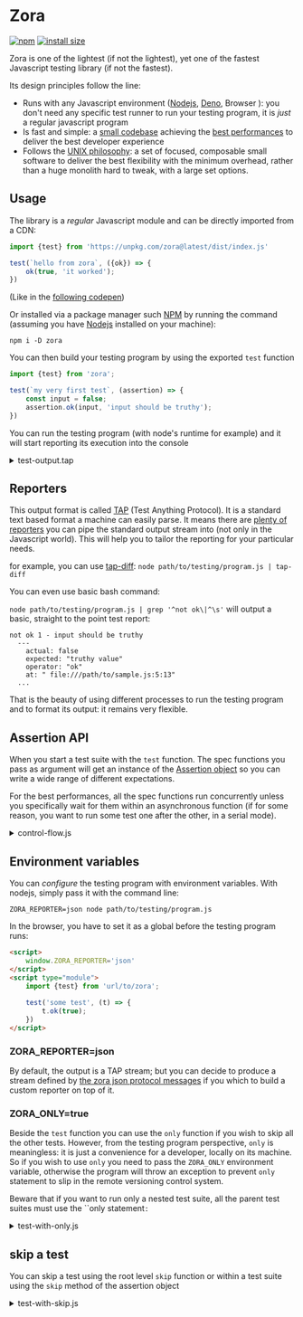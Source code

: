 # Zora

[![npm](https://badgen.net/npm/v/zora)](https://www.npmjs.com/package/zora)
[![install size](https://badgen.net/packagephobia/install/zora)](https://packagephobia.now.sh/result?p=zora)

Zora is one of the lightest (if not the lightest), yet one of the fastest Javascript testing library (if not the fastest). 

Its design principles follow the line:

* Runs with any Javascript environment ([Nodejs](https://nodejs.org/en/), [Deno](https://deno.land/), Browser ): you don't need any specific test runner to run your testing program, it is _just_ a regular javascript program
* Is fast and simple: a [small codebase](https://packagephobia.com/result?p=zora) achieving the [best performances](../perfs) to deliver the best developer experience
* Follows the [UNIX philosophy](https://en.wikipedia.org/wiki/Unix_philosophy): a set of focused, composable small software to deliver the best flexibility with the minimum overhead, rather than a huge monolith hard to tweak, with a large set options.

## Usage

The library is a _regular_ Javascript module and can be directly imported from a CDN:

```Javascript
import {test} from 'https://unpkg.com/zora@latest/dist/index.js'

test(`hello from zora`, ({ok}) => {
    ok(true, 'it worked');
})
```

(Like in the [following codepen](https://codepen.io/lorenzofox3/pen/LYWOaYV?editors=1111))

Or installed via a package manager such [NPM](https://www.npmjs.com/) by running the command (assuming you have [Nodejs](https://nodejs.org/en/) installed on your machine):

``npm i -D zora``

You can then build your testing program by using the exported ``test`` function

```Javascript
import {test} from 'zora';

test(`my very first test`, (assertion) => {
    const input = false;
    assertion.ok(input, 'input should be truthy');
})

```

You can run the testing program (with node's runtime for example) and it will start reporting its execution into the console 

<details>
    <summary>test-output.tap</summary>

```TAP
TAP version 13
# my very first test
not ok 1 - input should be truthy
  ---
    actual: false
    expected: "truthy value"
    operator: "ok"
    at: " file:///path/to/sample.js:5:13"
  ...

1..1
# tests 1
# pass  0
# fail  1
# skip  0

```

</details>

## Reporters

This output format is called [TAP](https://testanything.org/tap-version-13-specification.html) (Test Anything Protocol). It is a standard text based format a machine can easily parse. It means there are [plenty of reporters](https://www.npmjs.com/search?q=tap%20reporter) you can pipe the standard output stream into (not only in the Javascript world). This will help you to tailor the reporting for your particular needs.

for example, you can use [tap-diff](https://www.npmjs.com/package/tap-diff):
``node path/to/testing/program.js | tap-diff``

You can even use basic bash command:

``node path/to/testing/program.js | grep '^not ok\|^\s'`` will output a basic, straight to the point test report:

```
not ok 1 - input should be truthy
  ---
    actual: false
    expected: "truthy value"
    operator: "ok"
    at: " file:///path/to/sample.js:5:13"
  ...
```

That is the beauty of using different processes to run the testing program and to format its output: it remains very flexible.

## Assertion API

When you start a test suite with the ``test`` function. The spec functions you pass as argument will get an instance of the [Assertion object](../assert) so you can write a wide range of different expectations.

For the best performances, all the spec functions run concurrently unless you specifically wait for them within an asynchronous function (if for some reason, you want to run some test one after the other, in a serial mode).

<details>
    <summary>control-flow.js</summary>

```Javascript
import {test} from 'zora';

let state = 0;

test('test 1', t => {
    t.ok(true);
    state++;
});

test('test 2', t => {
    //Maybe yes maybe no, you have no guarantee ! In this case it will work as everything is sync
    t.equal(state, 1);
});

//Same thing here even in nested tests
test('grouped', t => {
    let state = 0;

    t.test('test 1', t => {
        t.ok(true);
        state++;
    });

    t.test('test 2', t => {
        //Maybe yes maybe no, you have no guarantee ! In this case it will work as everything is sync
        t.equal(state, 1);
    });
});

//And
test('grouped', t=>{
    let state = 0;

    t.test('test 1', async t=>{
        t.ok(true);
        await wait(100);
        state++;
    });

    test('test 2', t=>{
        t.equal(state, 0, 'see the old state value as it will have started to run before test 1 is done');
    });
});

//But
test('grouped', async t => {
    let state = 0;

    //specifically WAIT for the end of this test before moving on !
    await t.test('test 1', async t => {
        t.ok(true);
        await wait(100);
        state++;
    });

    test('test 2', t => {
        t.equal(state, 1, 'see the updated value!');
    });
});
```

</details>


## Environment variables

You can _configure_ the testing program with environment variables. With nodejs, simply pass it with the command line:

``ZORA_REPORTER=json node path/to/testing/program.js``

In the browser, you have to set it as a global before the testing program runs:

```HTML
<script>
    window.ZORA_REPORTER='json'
</script>
<script type="module">
    import {test} from 'url/to/zora';
    
    test('some test', (t) => {
        t.ok(true);
    })
</script>
```

### ZORA_REPORTER=json

By default, the output is a TAP stream; but you can decide to produce a stream defined by [the zora json protocol messages](../reporters) if you which to build a custom reporter on top of it.

### ZORA_ONLY=true

Beside the ``test`` function you can use the ``only`` function if you wish to skip all the other tests. However, from the testing program perspective, ``only`` is meaningless: it is just a convenience for a developer, locally on its machine.  
So if you wish to use ``only`` you need to pass the ``ZORA_ONLY`` environment variable, otherwise the program will throw an exception to prevent ``only`` statement to slip in the remote versioning control system.

Beware that if you want to run only a nested test suite, all the parent test suites must use the ``only statement`:`

<details>
    <summary>test-with-only.js</summary>

```Javascript
import {only, test} from 'zora';

test('will be skipped', t => {
    t.ok(false);
})

only('some test', t => {
 
    // will be skipped as well
    t.test('some nested test', t => {
        t.ok(false);
    });
    
    // will run
    t.only('some other nested test', t => {
        t.ok(true);
    });
});
```

</details>

## skip a test

You can skip a test using the root level ``skip`` function or within a test suite using the ``skip`` method of the assertion object

<details>
    <summary>test-with-skip.js</summary>

```Javascript
import {skip, test} from 'zora';

skip('will be skipped', t => {
    t.ok(false);
})

test('some test', t => {
 
    // will be skipped as well
    t.skip('some nested test', t => {
        t.ok(false);
    });
    
    // will run
    t.test('some other nested test', t => {
        t.ok(true);
    });
});
```

</details>




